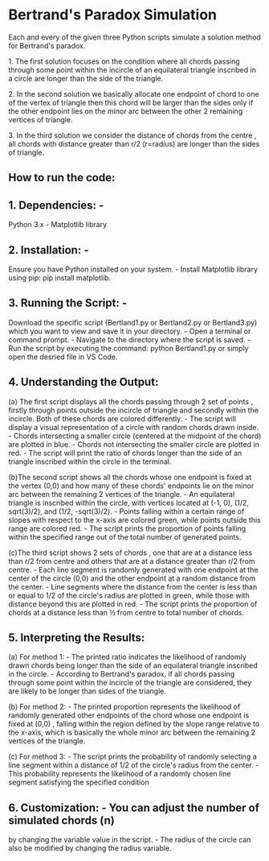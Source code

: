 # Bertrand\'s Paradox Simulation

Each and every of the given three Python scripts simulate a solution
method for Bertrand\'s paradox.

1\. The first solution focuses on the condition where all chords passing
through some point within the incircle of an equilateral triangle
inscribed in a circle are longer than the side of the triangle.

2\. In the second solution we basically allocate one endpoint of chord
to one of the vertex of triangle then this chord will be larger than the
sides only if the other endpoint lies on the minor arc between the other
2 remaining vertices of triangle.

3\. In the third solution we consider the distance of chords from the
centre , all chords with distance greater than r/2 (r=radius) are longer
than the sides of triangle.

## How to run the code:

## 1\. Dependencies: - 
Python 3.x - Matplotlib library

## 2\. Installation: -
Ensure you have Python installed on your system. -
Install Matplotlib library using pip: pip install matplotlib.

## 3\. Running the Script: -
Download the specific script (Bertland1.py or
Bertland2.py or Bertland3.py) which you want to view and save it in your
directory. - Open a terminal or command prompt. - Navigate to the
directory where the script is saved. - Run the script by executing the
command: python Bertland1.py or simply open the desried file in VS Code.

## 4\. Understanding the Output: 
(a) The first script displays all the
chords passing through 2 set of points , firstly through points outside
the incircle of triangle and secondly within the incircle. Both of these
chords are colored differently. - The script will display a visual
representation of a circle with random chords drawn inside. - Chords
intersecting a smaller circle (centered at the midpoint of the chord)
are plotted in blue. - Chords not intersecting the smaller circle are
plotted in red. - The script will print the ratio of chords longer than
the side of an triangle inscribed within the circle in the terminal.

(b)The second script shows all the chords whose one endpoint is fixed at
the vertex (0,0) and how many of these chords' endpoints lie on the
minor arc between the remaining 2 vertices of the triangle. - An
equilateral triangle is inscribed within the circle, with vertices
located at (-1, 0), (1/2, sqrt(3)/2), and (1/2, -sqrt(3)/2). - Points
falling within a certain range of slopes with respect to the x-axis are
colored green, while points outside this range are colored red. - The
script prints the proportion of points falling within the specified
range out of the total number of generated points.

(c)The third script shows 2 sets of chords , one that are at a distance
less than r/2 from centre and others that are at a distance greater than
r/2 from centre. - Each line segment is randomly generated with one
endpoint at the center of the circle (0,0) and the other endpoint at a
random distance from the center. - Line segments where the distance from
the center is less than or equal to 1/2 of the circle\'s radius are
plotted in green, while those with distance beyond this are plotted in
red. - The script prints the proportion of chords at a distance less
than ½ from centre to total number of chords.

## 5\. Interpreting the Results: 
(a) For method 1: - The printed ratio
indicates the likelihood of randomly drawn chords being longer than the
side of an equilateral triangle inscribed in the circle. - According to
Bertrand\'s paradox, if all chords passing through some point within the
incircle of the triangle are considered, they are likely to be longer
than sides of the triangle.

\(b\) For method 2: - The printed proportion represents the likelihood
of randomly generated other endpoints of the chord whose one endpoint is
fixed at (0,0) , falling within the region defined by the slope range
relative to the x-axis, which is basically the whole minor arc between
the remaining 2 vertices of the triangle.

\(c\) For method 3: - The script prints the probability of randomly
selecting a line segment within a distance of 1/2 of the circle\'s
radius from the center. - This probability represents the likelihood of
a randomly chosen line segment satisfying the specified condition

## 6\. Customization:  - You can adjust the number of simulated chords (n)
by changing the variable value in the script.  - The radius of the
circle can also be modified by changing the radius variable.
